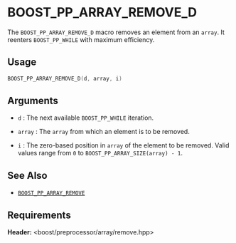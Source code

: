 # BOOST_PP_ARRAY_REMOVE_D

The `BOOST_PP_ARRAY_REMOVE_D` macro removes an element from an `array`.
It reenters `BOOST_PP_WHILE` with maximum efficiency.

## Usage

```cpp
BOOST_PP_ARRAY_REMOVE_D(d, array, i)
```

## Arguments

- `d` :
	The next available `BOOST_PP_WHILE` iteration.

- `array` :
	The `array` from which an element is to be removed.

- `i` :
	The zero-based position in `array` of the element to be removed.
	Valid values range from `0` to `BOOST_PP_ARRAY_SIZE(array) - 1`.

## See Also

- [`BOOST_PP_ARRAY_REMOVE`](array_remove.md)

## Requirements

**Header:** &lt;boost/preprocessor/array/remove.hpp&gt;

